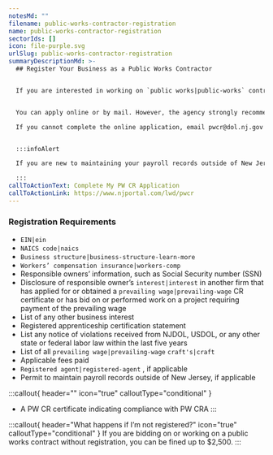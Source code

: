 ```yaml
---
notesMd: ""
filename: public-works-contractor-registration
name: public-works-contractor-registration
sectorIds: []
icon: file-purple.svg
urlSlug: public-works-contractor-registration
summaryDescriptionMd: >-
  ## Register Your Business as a Public Works Contractor


  If you are interested in working on `public works|public-works` contracts, you must register with the Division of Wage and Hour Compliance within the NJ Department of Labor and Workforce Development (NJ DOL). The Public Works Contractor Registration Act (PW CRA) requires registration.


  You can apply online or by mail. However, the agency strongly recommends online applications. Effective August 15, 2024, applications will only be accepted online. If

  If you cannot complete the online application, email pwcr@dol.nj.gov to notify the Public Works Contractor Registration (PW CR) section.


  :::infoAlert

  If you are new to maintaining your payroll records outside of New Jersey, then you must submit the [MW-42 (R-6-13](https://www.nj.gov/labor/wageandhour/assets/PDFs/mw-42-payroll.pdf) form. This form will be e-mailed to you after you register.

  :::
callToActionText: Complete My PW CR Application
callToActionLink: https://www.njportal.com/lwd/pwcr
---
```


### Registration Requirements

- `EIN|ein`
- `NAICS code|naics`
- `Business structure|business-structure-learn-more`
- `Workers’ compensation insurance|workers-comp`
- Responsible owners’ information, such as Social Security number (SSN)
- Disclosure of responsible owner’s `interest|interest` in another firm that has applied for or obtained a `prevailing wage|prevailing-wage` CR certificate or has bid on or performed work on a project requiring payment of the prevailing wage
- List of any other business interest
- Registered apprenticeship certification statement
- List any notice of violations received from NJDOL, USDOL, or any other state or federal labor law within the last five years
- List of all `prevailing wage|prevailing-wage` `craft's|craft`
- Applicable fees paid
- `Registered agent|registered-agent` , if applicable
- Permit to maintain payroll records outside of New Jersey, if applicable

:::callout{ header="" icon="true" calloutType="conditional" }

- A PW CR certificate indicating compliance with PW CRA
  :::

:::callout{ header="What happens if I’m not registered?" icon="true" calloutType="conditional" }
If you are bidding on or working on a public works contract without registration, you can be fined up to $2,500.
:::
